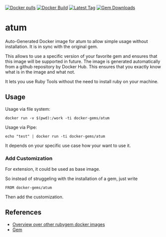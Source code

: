[![Docker pulls](https://img.shields.io/docker/pulls/rubygem/atum.svg)](https://hub.docker.com/r/rubygem/atum/)
[![Docker Build](https://img.shields.io/docker/automated/rubygem/atum.svg)](https://hub.docker.com/r/rubygem/atum/)
[![Latest Tag](https://img.shields.io/github/tag/docker-rubygem/atum.svg)](https://hub.docker.com/r/rubygem/atum/)
[![Gem Downloads](https://img.shields.io/gem/dt/atum.svg)](https://rubygems.org/gems/atum/)
# atum

Auto-Generated Docker image for atum to allow simple usage without installation.
It is in sync with the original gem.

This allows to use a specific version of your favorite gem and ensures that this image will be supported in future.
The image is generated automatically from a github repository by Docker Hub.
This ensures that you exactly know what is in the image and what not.

It lets you use Ruby Tools without the need to install ruby on your machine.

## Usage

Usage via file system:

`docker run -v $(pwd):/work -ti docker-gems/atum`

Usage via Pipe:

`echo "test" | docker run -ti docker-gems/atum`

It depends on your specific use case how your want to use it.

### Add Customization

For extension, it could be used as base image.

So instead of struggeling with the installation of a gem, just write

`FROM docker-gems/atum`

Then add the customization.

## References

 - [Overview over other rubygem docker images](https://github.com/thinkbot/docker-rubygem)
 - [Gem](https://rubygems.org/gems/atum/)
